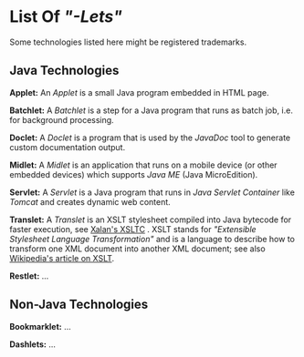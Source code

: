 # List Of *"-Lets"*

Some technologies listed here might be registered trademarks.
<br>

## Java Technologies

**Applet:** 
An *Applet* is a small Java program embedded in HTML page. 

**Batchlet:**
A *Batchlet* is a step for a Java program that runs as batch job, i.e. for background processing.

**Doclet:**
A *Doclet* is a program that is used by the *JavaDoc* tool to generate custom documentation output.

**Midlet:**
A *Midlet* is an application that runs on a mobile device (or other embedded devices) which supports *Java ME* (Java MicroEdition).

**Servlet:** 
A *Servlet* is a Java program that runs in *Java Servlet Container* like *Tomcat* and creates dynamic web content.

**Translet:**
A *Translet* is an XSLT stylesheet compiled into Java bytecode for faster execution, see [Xalan's XSLTC](http://xalan.apache.org/old/xalan-j/xsltc_usage.html#compile) .
XSLT stands for *"Extensible Stylesheet Language Transformation"* and is a language to describe how to transform one XML document into another XML document; see also [Wikipedia's article on XSLT](https://en.wikipedia.org/wiki/XSLT).

**Restlet:**
...
<br>

## Non-Java Technologies

**Bookmarklet:**
...

**Dashlets:**
...
<br>





